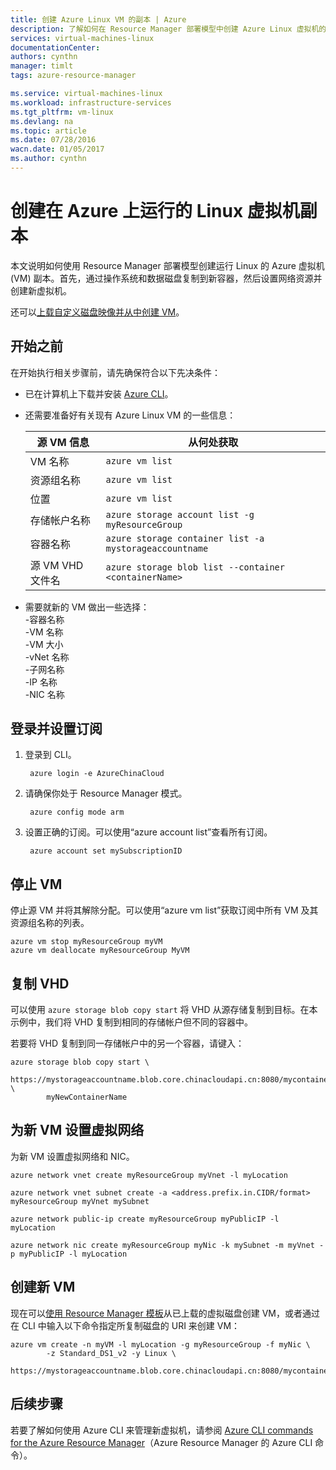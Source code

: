 ```yaml
---
title: 创建 Azure Linux VM 的副本 | Azure
description: 了解如何在 Resource Manager 部署模型中创建 Azure Linux 虚拟机的副本
services: virtual-machines-linux
documentationCenter: 
authors: cynthn
manager: timlt
tags: azure-resource-manager

ms.service: virtual-machines-linux
ms.workload: infrastructure-services
ms.tgt_pltfrm: vm-linux
ms.devlang: na
ms.topic: article
ms.date: 07/28/2016
wacn.date: 01/05/2017
ms.author: cynthn
---
```


# 创建在 Azure 上运行的 Linux 虚拟机副本

本文说明如何使用 Resource Manager 部署模型创建运行 Linux 的 Azure 虚拟机 (VM) 副本。首先，通过操作系统和数据磁盘复制到新容器，然后设置网络资源并创建新虚拟机。

还可以[上载自定义磁盘映像并从中创建 VM](./virtual-machines-linux-upload-vhd.md)。

## 开始之前

在开始执行相关步骤前，请先确保符合以下先决条件：

- 已在计算机上下载并安装 [Azure CLI](../xplat-cli-install.md)。

- 还需要准备好有关现有 Azure Linux VM 的一些信息：

    | 源 VM 信息 | 从何处获取 |
    |------------|-----------------|
    | VM 名称 | `azure vm list` |
    | 资源组名称 | `azure vm list` |
    | 位置 | `azure vm list` |
    | 存储帐户名称 | `azure storage account list -g myResourceGroup` |
    | 容器名称 | `azure storage container list -a mystorageaccountname` |
    | 源 VM VHD 文件名 | `azure storage blob list --container <containerName>` |

- 需要就新的 VM 做出一些选择：
     <br> -容器名称 
     <br> -VM 名称 
     <br> -VM 大小 
     <br> -vNet 名称 
     <br> -子网名称 
     <br> -IP 名称 
     <br> -NIC 名称

## 登录并设置订阅

1. 登录到 CLI。

        azure login -e AzureChinaCloud

2. 请确保你处于 Resource Manager 模式。

        azure config mode arm

3. 设置正确的订阅。可以使用“azure account list”查看所有订阅。

        azure account set mySubscriptionID

## 停止 VM 

停止源 VM 并将其解除分配。可以使用“azure vm list”获取订阅中所有 VM 及其资源组名称的列表。

    azure vm stop myResourceGroup myVM
    azure vm deallocate myResourceGroup MyVM

## 复制 VHD

可以使用 `azure storage blob copy start` 将 VHD 从源存储复制到目标。在本示例中，我们将 VHD 复制到相同的存储帐户但不同的容器中。

若要将 VHD 复制到同一存储帐户中的另一个容器，请键入：

    azure storage blob copy start \
            https://mystorageaccountname.blob.core.chinacloudapi.cn:8080/mycontainername/myVHD.vhd \
            myNewContainerName

## 为新 VM 设置虚拟网络

为新 VM 设置虚拟网络和 NIC。

    azure network vnet create myResourceGroup myVnet -l myLocation

    azure network vnet subnet create -a <address.prefix.in.CIDR/format> myResourceGroup myVnet mySubnet

    azure network public-ip create myResourceGroup myPublicIP -l myLocation

    azure network nic create myResourceGroup myNic -k mySubnet -m myVnet -p myPublicIP -l myLocation

## 创建新 VM 

现在可以[使用 Resource Manager 模板](https://github.com/Azure/azure-quickstart-templates/tree/master/201-vm-specialized-vhd)从已上载的虚拟磁盘创建 VM，或者通过在 CLI 中输入以下命令指定所复制磁盘的 URI 来创建 VM：

    azure vm create -n myVM -l myLocation -g myResourceGroup -f myNic \
            -z Standard_DS1_v2 -y Linux \
            https://mystorageaccountname.blob.core.chinacloudapi.cn:8080/mycontainername/myVHD.vhd 

## 后续步骤

若要了解如何使用 Azure CLI 来管理新虚拟机，请参阅 [Azure CLI commands for the Azure Resource Manager](./azure-cli-arm-commands.md)（Azure Resource Manager 的 Azure CLI 命令）。

<!---HONumber=Mooncake_0829_2016-->